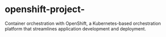 # openshift-project-
Container orchestration with OpenShift, a Kubernetes-based orchestration platform that streamlines application development and deployment.
